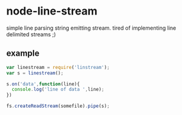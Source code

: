 node-line-stream
================

simple line parsing string emitting stream. tired of implementing line delimited streams ;)

example
-------

```js
var linestream = require('linstream');
var s = linestream();

s.on('data',function(line){
  console.log('line of data ',line);
})

fs.createReadStream(somefile).pipe(s);

```
